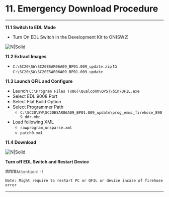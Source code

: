 # 11. Emergency Download Procedure

------------

__11.1 Switch to EDL Mode__
   - Turn On EDL Switch in the Development Kit to ON(SW2)

![N|Solid](../pics/SC20/sc20-edl-option.jpg)

__11.2 Extract Images__
   - `C:\SC20\SW\SC20ESAR06A09_BP01.009_update.zip` to `C:\SC20\SW\SC20ESAR06A09_BP01.009_update`

__11.3 Launch QFIL and Configure__
   - Launch `C:\Program Files (x86)\Qualcomm\QPST\bin\QFIL.exe`
   - Select EDL 9008 Port
   - Select Flat Build Option
   - Select Programmer Path
      - `C:\SC20\SW\SC20ESAR06A09_BP01.009_update\prog_emmc_firehose_8909_ddr.mbn`
   - Load following XML
      - `rawprogram_unsparse.xml`
      - `patch0.xml`

__11.4 Download__

![N|Solid](../pics/SC20/sc20-qfil.jpg)

__Turn off EDL Switch and Restart Device__


####`Attention!!!`
```warning
Note: Might require to restart PC or QFIL or device incase of firehose error
```

------------